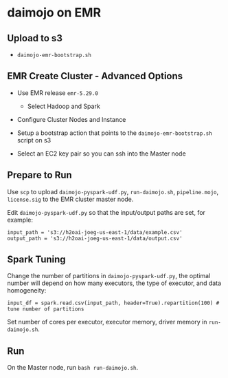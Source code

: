 # daimojo on EMR

## Upload to s3

- `daimojo-emr-bootstrap.sh`

## EMR Create Cluster - Advanced Options

- Use EMR release `emr-5.29.0`

	- Select Hadoop and Spark

- Configure Cluster Nodes and Instance

- Setup a bootstrap action that points to the `daimojo-emr-bootstrap.sh` script on s3

- Select an EC2 key pair so you can ssh into the Master node

## Prepare to Run

Use `scp` to upload `daimojo-pyspark-udf.py`, `run-daimojo.sh`, `pipeline.mojo`, `license.sig` to the EMR cluster master node.

Edit `daimojo-pyspark-udf.py` so that the input/output paths are set, for example:

	input_path = 's3://h2oai-joeg-us-east-1/data/example.csv'
	output_path = 's3://h2oai-joeg-us-east-1/data/output.csv'
	
## Spark Tuning

Change the number of partitions in `daimojo-pyspark-udf.py`, the optimal number will depend on how many executors, the type of executor, and data homogeneity:

    input_df = spark.read.csv(input_path, header=True).repartition(100) # tune number of partitions
    
Set number of cores per executor, executor memory, driver memory in `run-daimojo.sh`.

## Run

On the Master node, run `bash run-daimojo.sh`.

